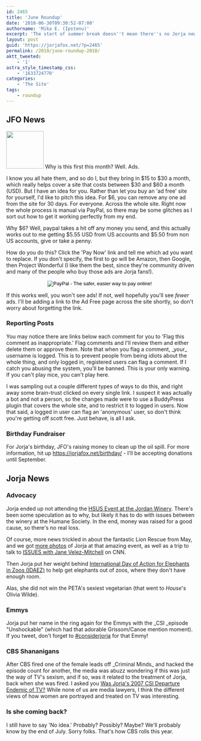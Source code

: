 ```yaml
---
id: 2465
title: 'June Roundup'
date: '2010-06-30T09:30:52-07:00'
authorname: 'Mika E. (Ipstenu)'
excerpt: 'The start of summer break doesn''t mean there''s no Jorja news! Check out what happened in June.'
layout: post
guid: 'https://jorjafox.net/?p=2465'
permalink: /2010/june-roundup-2010/
aktt_tweeted:
    - '1'
astra_style_timestamp_css:
    - '1633724770'
categories:
    - 'The Site'
tags:
    - roundup
---
```


<h2>JFO News</h2>
<a href="https://jorjafox.net/blog/june-roundup-2010/june/" rel="attachment wp-att-2486"><img src="//static.jorjafox.net/wordpress/2010/06/june-100x100.jpg" alt="" title="june" width="100" height="100" class="alignleft size-thumbnail wp-image-2486" /></a> Why is this first this month? Well.  Ads.

I know you all hate them, and so do I, but they bring in $15 to $30 a month, which really helps cover a site that costs between $30 and $60 a month (USD).  But I have an idea for you.  Rather than let you buy an 'ad free' site for yourself, I'd like to pitch this idea. For $6, you can remove any one ad from the site for 30 days.  For everyone.  Across the whole site.  Right now the whole process is manual via PayPal, so there may be some glitches as I sort out how to get it working perfectly from my end.

Why $6? Well, paypal takes a hit off any money you send, and this actually works out to me getting $5.55 USD from US accounts and $5.50 from non US accounts, give or take a penny.

How do you do this?  Click the 'Pay Now' link and tell me which ad you want to replace. If you don't specify, the first to go will be Amazon, then Google, then Project Wonderful (I like them the best, since they're community driven and many of the people who buy those ads are Jorja fans!).
<div style="text-align:center"><form action="https://www.paypal.com/cgi-bin/webscr" method="post">
<input type="hidden" name="cmd" value="_s-xclick"/>
<input type="hidden" name="hosted_button_id" value="BESBF5S8H36PW"/>
<input type="image" src="https://www.paypal.com/en_US/i/btn/btn_paynow_SM.gif" border="0" name="submit" alt="PayPal - The safer, easier way to pay online!"/>
<img alt="" border="0" src="https://www.paypal.com/en_US/i/scr/pixel.gif" width="1" height="1"/>
</form></div>

If this works well, you won't see ads!  If not, well hopefully you'll see _fewer_ ads.  I'll be adding a link to the Ad Free page across the site shortly, so don't worry about forgetting the link.

<h3>Reporting Posts</h3>
You may notice there are links below each comment for you to 'Flag this comment as inappropriate.' Flag comments and I'll review them and either delete them or approve them. Note that when you flag a comment, _your_ username is logged. This is to prevent people from being idiots about the whole thing, and only logged in, registered users can flag a comment. If I catch you abusing the system, you'll be banned. This is your only warning. If you can't play nice, you can't play here.

I was sampling out a couple different types of ways to do this, and right away some brain-trust clicked on every single link. I suspect it was actually a bot and not a person, so the changes made were to use a BuddyPress plugin that covers the whole site, and to restrict it to logged in users.  Now that said, a logged in user can flag an 'anonymous' user, so don't think you're getting off scott free.  Just behave, is all I ask.

<h3>Birthday Fundraiser</h3>
For Jorja's birthday, JFO's raising money to clean up the oil spill.  For more information, hit up <a href="https://jorjafox.net/birthday/">https://jorjafox.net/birthday/</a> - I'll be accepting donations until September.

<h2>Jorja News</h2>
<h3>Advocacy</h3>
Jorja ended up not attending the <a href="https://jorjafox.net/blog/jorja-may-not-attend-the-hsus-winery-event/">HSUS Event at the Jordan Winery</a>.  There's been some speculation as to why, but likely it has to do with issues between the winery at the Humane Society.  In the end, money was raised for a good cause, so there's no real loss.

Of course, more news trickled in about the fantastic Lion Rescue from May, and we got <a href="https://jorjafox.net/blog/flickr-flight-to-freedom/">more photos</a> of Jorja at that amazing event, as well as a trip to talk to <a href="https://jorjafox.net/blog/jorja-on-issues-with-jane-velez-mitchell/">ISSUES with Jane Velez-Mitchell</a> on CNN.

Then Jorja put her weight behind <a href="https://jorjafox.net/blog/idaez2010-announcement/">International Day of Action for Elephants in Zoos (IDAEZ)</a> to help get elephants out of zoos, where they don't have enough room.

Alas, she did not win the PETA's sexiest vegetarian (that went to _House_'s Olivia Wilde).

<h3>Emmys</h3>
Jorja put her name in the ring again for the Emmys with the _CSI _episode "Unshockable" (which had that adorable Grissom/Canoe mention moment).  If you tweet, don't forget to <a href="https://jorjafox.net/blog/2010-emmy-ballots-consider-jorja/">#considerjorja</a> for that Emmy!

<h3>CBS Shananigans</h3>
After CBS fired one of the female leads off _Criminal Minds_ and hacked the episode count for another, the media was abuzz wondering if this was just the way of TV's sexism, and if so, was it related to the treatment of Jorja, back when she was fired.  I asked you <a href="https://jorjafox.net/blog/csi-departure-endemic-of-tv/">Was Jorja's 2007 CSI Departure Endemic of TV?</a>  While none of us are media lawyers, I think the different views of how women are portrayed and treated on TV was interesting.

<h3>Is she coming back?</h3>
I still have to say 'No idea.'  Probably? Possibly? Maybe?  We'll probably know by the end of July. Sorry folks. That's how CBS rolls this year.
